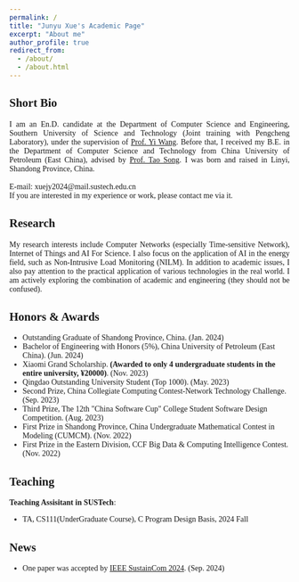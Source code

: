 ```yaml
---
permalink: /
title: "Junyu Xue's Academic Page"
excerpt: "About me"
author_profile: true
redirect_from: 
  - /about/
  - /about.html
---
```

<style>
body {
    font-family: 'Times New Roman', Times, serif;
}
.justified {
        text-align: justify; /* 设置文本两端对齐 */
    }
</style>
Short Bio
------
<div class="justified">
I am an En.D. candidate at the Department of Computer Science and Engineering, Southern University of Science and Technology (Joint training with Pengcheng Laboratory), under the supervision of <a href="https://faculty.sustech.edu.cn/?tagid=wangy37&iscss=1&snapid=1&orderby=date&go=1">Prof. Yi Wang</a>. Before that, I received my B.E. in the Department of Computer Science and Technology from China University of Petroleum (East China), advised by <a href="https://computer.upc.edu.cn/2017/0313/c6289a103931/page.htm">Prof. Tao Song</a>. I was born and raised in Linyi, Shandong Province, China.
</div>
<br>
<!-- Welcome to my [Knowledge Database](https://www.yuque.com/junry). I will share some life feelings, knowledge path there. -->
E-mail: xuejy2024@mail.sustech.edu.cn <br>
If you are interested in my experience or work, please contact me via it.


Research
------
<div class="justified">
My research interests include Computer Networks (especially Time-sensitive Network), Internet of Things and AI For Science. I also focus on the application of AI in the energy field, such as Non-Intrusive Load Monitoring (NILM). In addition to academic issues, I also pay attention to the practical application of various technologies in the real world. I am actively exploring the combination of academic and engineering (they should not be confused).
</div>

Honors & Awards
------
- Outstanding Graduate of Shandong Province, China. (Jan. 2024)
- Bachelor of Engineering with Honors (5%), China University of Petroleum (East China). (Jun. 2024)
- Xiaomi Grand Scholarship. **(Awarded to only 4 undergraduate students in the entire university, ¥20000)**. (Nov. 2023)
- Qingdao Outstanding University Student (Top 1000). (May. 2023)
- Second Prize, China Collegiate Computing Contest-Network Technology Challenge. (Sep. 2023)
- Third Prize, The 12th "China Software Cup" College Student Software Design Competition. (Aug. 2023)
- First Prize in Shandong Province, China Undergraduate Mathematical Contest in Modeling (CUMCM). (Nov. 2022)
- First Prize in the Eastern Division, CCF Big Data & Computing Intelligence Contest. (Nov. 2022)

Teaching
------
**Teaching Assisitant in SUSTech**:
- TA, CS111(UnderGraduate Course), C Program Design Basis, 2024 Fall

News
------
- One paper was accepted by [IEEE SustainCom 2024](). (Sep. 2024)
<!-- - <div style="display: flex; justify-content: space-between;">
    <span>One paper was accepted by IEEE SustainCom 2024. </span>
    <span>Sep. 2024</span>
  </div> -->
